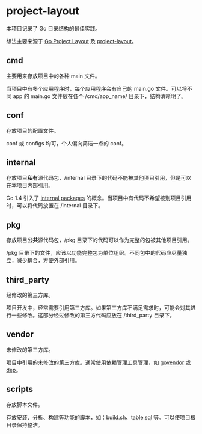 # project-layout

本项目记录了 Go 目录结构的最佳实践。

想法主要来源于 [Go Project Layout](https://medium.com/golang-learn/go-project-layout-e5213cdcfaa2) 及 [project-layout](https://github.com/golang-standards/project-layout)。

## cmd

主要用来存放项目中的各种 main 文件。

当项目中有多个应用程序时，每个应用程序会有自己的 main.go 文件。可以将不同 app 的 main.go 文件放在各个 /cmd/app_name/ 目录下，结构清晰明了。

## conf

存放项目的配置文件。

conf 或 configs 均可，个人偏向简洁一点的 conf。

## internal

存放项目**私有**源代码包，/internal 目录下的代码不能被其他项目引用，但是可以在本项目内部引用。

Go 1.4 引入了 [internal packages](https://golang.org/doc/go1.4#internalpackages) 的概念。当项目中有代码不希望被别项目引用时，可以将代码放置在 /internal 目录下。

## pkg

存放项目**公共**源代码包，/pkg 目录下的代码可以作为完整的包被其他项目引用。

/pkg 目录下的文件，应该以功能完整包为单位组织。不同包中的代码应尽量独立，减少耦合，方便外部引用。

## third_party

经修改的第三方库。

项目开发中，经常需要引用第三方库。如果第三方库不满足需求时，可能会对其进行一些修改。这部分经过修改的第三方代码应放在 /third_party 目录下。

## vendor

未修改的第三方库。

项目中引用的未修改的第三方库。通常使用依赖管理工具管理，如 [govendor](https://github.com/kardianos/govendor) 或 [dep](https://github.com/golang/dep)。

## scripts

存放脚本文件。

存放安装、分析、构建等功能的脚本，如：build.sh、table.sql 等。可以使项目根目录保持整洁。